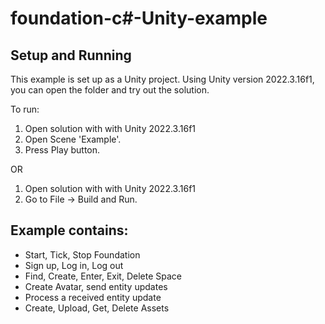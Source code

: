 # foundation-c#-Unity-example

## Setup and Running
This example is set up as a Unity project. Using Unity version 2022.3.16f1, you can open the folder and try out the solution.

To run:

1. Open solution with with Unity 2022.3.16f1
2. Open Scene 'Example'.
3. Press Play button.

OR

1. Open solution with with Unity 2022.3.16f1
2. Go to File -> Build and Run.

## Example contains: 
- Start, Tick, Stop Foundation
- Sign up, Log in, Log out
- Find, Create, Enter, Exit, Delete Space
- Create Avatar, send entity updates
- Process a received entity update
- Create, Upload, Get, Delete Assets
